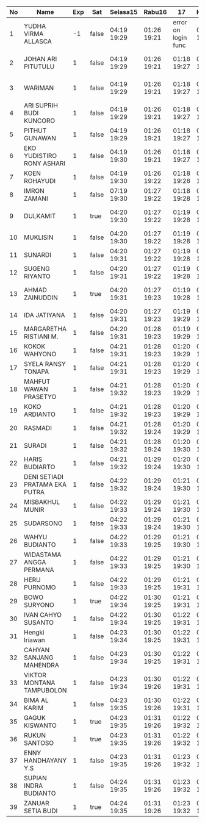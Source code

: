 | No | Name | Exp | Sat | Selasa15 | Rabu16 | 17 | Kamis17 | Jumat18 | Sabtu19 | 21 | Senin21 |
|-----|-----|-----|-----|-----|-----|-----|-----|-----|-----|-----|-----|
| 1 | YUDHA VIRMA ALLASCA | -1 | false | 04:19 19:29 | 01:26 19:21 | error on login func | 03:14 19:27 | 01:00 19:08 | -- | error on login func | 01:53 - |
| 2 | JOHAN ARI PITUTULU | 1 | false | 04:19 19:29 | 01:26 19:21 | 01:18 19:27 | 01:00 19:08 | -- | error on login func | 01:53 - |
| 3 | WARIMAN | 1 | false | 04:19 19:29 | 01:26 19:21 | 01:18 19:27 | 01:00 19:08 | -- | error on login func | 01:53 - |
| 4 | ARI SUPRIH BUDI KUNCORO | 1 | false | 04:19 19:29 | 01:26 19:21 | 01:18 19:27 | 01:00 19:08 | -- | 01:16 - |
| 5 | PITHUT GUNAWAN | 1 | false | 04:19 19:29 | 01:26 19:21 | 01:18 19:27 | 01:00 19:08 | -- | 01:17 - |
| 6 | EKO YUDISTIRO RONY ASHARI | 1 | false | 04:19 19:30 | 01:26 19:21 | 01:18 19:27 | 01:00 19:08 | -- | 01:17 - |
| 7 | KOEN ROHAYUDI | 1 | false | 04:19 19:30 | 01:26 19:22 | 01:18 19:28 | 01:01 19:08 | -- | 01:17 - |
| 8 | IMRON ZAMANI | 1 | false | 07:19 19:30 | 01:27 19:22 | 01:18 19:28 | 01:01 19:09 | -- | 01:17 - |
| 9 | DULKAMIT | 1 | true | 04:20 19:30 | 01:27 19:22 | 01:19 19:28 | 01:01 19:09 | error on login func | 03:07 19:24 | 01:17 - |
| 10 | MUKLISIN | 1 | false | 04:20 19:30 | 01:27 19:22 | 01:19 19:28 | 01:01 19:09 | -- | 01:17 - |
| 11 | SUNARDI | 1 | false | 04:20 19:31 | 01:27 19:22 | 01:19 19:28 | 01:01 19:09 | -- | 01:17 - |
| 12 | SUGENG RIYANTO | 1 | false | 04:20 19:31 | 01:27 19:22 | 01:19 19:28 | 01:01 19:09 | -- | 01:18 - |
| 13 | AHMAD ZAINUDDIN | 1 | true | 04:20 19:31 | 01:27 19:23 | 01:19 19:28 | 01:01 19:09 | error on login func | 03:07 19:24 | 01:18 - |
| 14 | IDA JATIYANA | 1 | false | 04:20 19:31 | 01:27 19:23 | 01:19 19:29 | 01:02 19:09 | -- | 01:18 - |
| 15 | MARGARETHA RISTIANI M. | 1 | false | 04:20 19:31 | 01:28 19:23 | 01:19 19:29 | 01:02 19:10 | -- | 01:18 - |
| 16 | KOKOK WAHYONO | 1 | false | 04:21 19:31 | 01:28 19:23 | 01:20 19:29 | 01:02 19:10 | -- | 01:18 - |
| 17 | SYELA RANSY TONAPA | 1 | false | 04:21 19:31 | 01:28 19:23 | 01:20 19:29 | 01:02 19:10 | -- | 01:18 - |
| 18 | MAHFUT WAWAN PRASETYO | 1 | false | 04:21 19:32 | 01:28 19:23 | 01:20 19:29 | 01:02 19:10 | -- | 01:18 - |
| 19 | KOKO ARDIANTO | 1 | false | 04:21 19:32 | 01:28 19:23 | 01:20 19:29 | 01:02 19:10 | -- | 01:19 - |
| 20 | RASMADI | 1 | false | 04:21 19:32 | 01:28 19:24 | 01:20 19:29 | 01:02 19:10 | -- | 01:19 - |
| 21 | SURADI | 1 | false | 04:21 19:32 | 01:28 19:24 | 01:20 19:30 | 01:03 19:10 | -- | 01:19 - |
| 22 | HARIS BUDIARTO | 1 | false | 04:21 19:32 | 01:29 19:24 | 01:20 19:30 | 01:03 19:11 | -- | 01:19 - |
| 23 | DENI SETIADI PRATAMA EKA PUTRA | 1 | false | 04:22 19:32 | 01:29 19:24 | 01:21 19:30 | 01:03 19:11 | -- | 01:19 - |
| 24 | MISBAKHUL MUNIR | 1 | false | 04:22 19:33 | 01:29 19:24 | 01:21 19:30 | 01:03 19:11 | -- | 01:19 - |
| 25 | SUDARSONO | 1 | false | 04:22 19:33 | 01:29 19:24 | 01:21 19:30 | 01:03 19:11 | -- | 01:19 - |
| 26 | WAHYU BUDIANTO | 1 | false | 04:22 19:33 | 01:29 19:25 | 01:21 19:30 | 01:03 19:11 | -- | 01:20 - |
| 27 | WIDASTAMA ANGGA PERMANA | 1 | false | 04:22 19:33 | 01:29 19:25 | 01:21 19:30 | 01:03 19:11 | -- | 01:20 - |
| 28 | HERU PURNOMO | 1 | false | 04:22 19:33 | 01:29 19:25 | 01:21 19:31 | 01:04 19:11 | -- | 01:20 - |
| 29 | BOWO SURYONO | 1 | true | 04:22 19:34 | 01:30 19:25 | 01:21 19:31 | 01:04 19:12 | 01:19 19:24 | 01:20 - |
| 30 | IVAN CAHYO SUSANTO | 1 | false | 04:22 19:34 | 01:30 19:25 | 01:22 19:31 | 01:04 19:12 | -- | 01:20 - |
| 31 | Hengki Iriawan | 1 | false | 04:23 19:34 | 01:30 19:25 | 01:22 19:31 | 01:04 19:12 | -- | 01:20 - |
| 32 | CAHYAN SANJANG MAHENDRA | 1 | false | 04:23 19:34 | 01:30 19:25 | 01:22 19:31 | 01:04 19:12 | -- | 01:20 - |
| 33 | VIKTOR MONTANA TAMPUBOLON | 1 | false | 04:23 19:34 | 01:30 19:26 | 01:22 19:31 | 01:04 19:12 | -- | 01:21 - |
| 34 | BIMA AL KARIM | 1 | false | 04:23 19:35 | 01:30 19:26 | 01:22 19:31 | 01:04 19:12 | -- | 01:21 - |
| 35 | GAGUK KISWANTO | 1 | true | 04:23 19:35 | 01:31 19:26 | 01:22 19:32 | 01:04 19:12 | 01:19 19:24 | 01:21 - |
| 36 | RUKUN SANTOSO | 1 | true | 04:23 19:35 | 01:31 19:26 | 01:22 19:32 | 01:05 19:13 | 01:19 19:24 | 01:21 - |
| 37 | ENNY HANDHAYANY Y.S | 1 | false | 04:23 19:35 | 01:31 19:26 | 01:23 19:32 | 01:05 19:13 | -- | 01:21 - |
| 38 | SUPIAN INDRA BUDIANTO | 1 | false | 04:24 19:35 | 01:31 19:26 | 01:23 19:32 | 01:05 19:13 | -- | 01:21 - |
| 39 | ZANUAR SETIA BUDI | 1 | true | 04:24 19:35 | 01:31 19:26 | 01:23 19:32 | 01:05 19:13 | 01:20 19:25 | 01:21 - |
